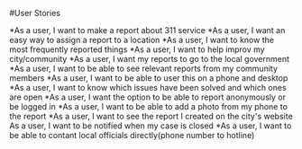 #User Stories

*As a user, I want to make a report about 311 service
*As a user, I want an easy way to assign a report to a location
*As a user, I want to know the most frequently reported things
*As a user, I want to help improv my city/community
*As a user, I want my reports to go to the local government
*As a user, I want to be able to see relevant reports from my community members
*As a user, I want to be able to user this on a phone and desktop
*As a user, I want to know which issues have been solved and which ones are open
*As a user, I want the option to be able to report anonymously or be logged in
*As a user, I want to be able to add a photo from my phone to the report
*As a user, I want to see the report I created on the city's website
As a user, I want to be notified when my case is closed
*As a user, I want to be able to contant local officials directly(phone number to hotline)

